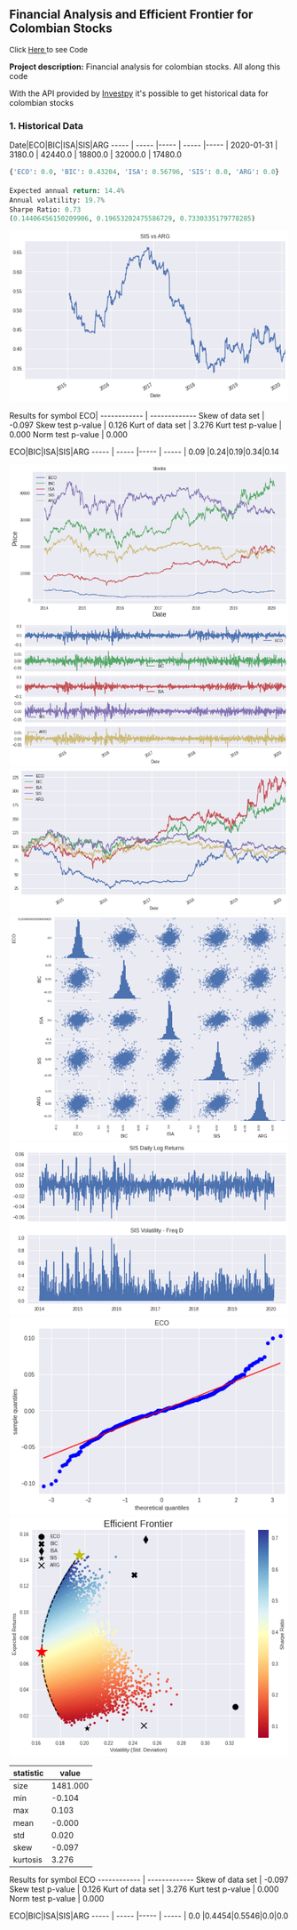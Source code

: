 ## Financial Analysis and Efficient Frontier for Colombian Stocks

<p style="font-size:13px">Click <a href="https://github.com/andjimbon/Efficient-Frontier-for-Colombian-Stocks/blob/master/Optimal_Portfolio_with_Colombian_Stocks.ipynb">Here </a>to see Code</p>

**Project description:** Financial analysis for colombian stocks. All along this code

With the API provided by [Investpy](https://investpy.readthedocs.io/index.html) it's possible to get historical data for colombian stocks 

### 1. Historical Data

Date|ECO|BIC|ISA|SIS|ARG
----- | ----- |----- | ----- |----- |
2020-01-31 | 3180.0 | 42440.0 | 18800.0 | 32000.0 | 17480.0

```python
{'ECO': 0.0, 'BIC': 0.43204, 'ISA': 0.56796, 'SIS': 0.0, 'ARG': 0.0} 

Expected annual return: 14.4%
Annual volatility: 19.7%
Sharpe Ratio: 0.73
(0.14406456150209906, 0.19653202475586729, 0.7330335179778285)
```

<img src="images/corr_ot.png?raw=true"/>



Results for symbol ECO|
------------ | -------------
Skew of data set | -0.097
Skew test p-value | 0.126
Kurt of data set | 3.276
Kurt test p-value | 0.000
Norm test p-value | 0.000

ECO|BIC|ISA|SIS|ARG
----- | ----- |----- | ----- |
0.09 |0.24|0.19|0.34|0.14


<img src="images/stock_price.png?raw=true"/>


<img src="images/stock_ret.png?raw=true"/>


<img src="images/cummulative_ret.png?raw=true"/>


<img src="images/matrix.png?raw=true"/>


<img src="images/ret_vs_vol.png?raw=true"/>


<img src="images/qqplot.png?raw=true"/>


<img src="images/efficient_front.png?raw=true"/>

statistic | value
------------ | -------------
size | 1481.000
min | -0.104
max | 0.103
mean | -0.000
std | 0.020
skew | -0.097
kurtosis | 3.276

Results for symbol ECO
------------ | -------------
Skew of data set | -0.097
Skew test p-value | 0.126
Kurt of data set | 3.276
Kurt test p-value | 0.000
Norm test p-value | 0.000

ECO|BIC|ISA|SIS|ARG
----- | ----- |----- | ----- |
0.0 |0.4454|0.5546|0.0|0.0


